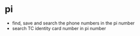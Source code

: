 # pi

- find, save and search the phone numbers in the pi number
- search TC identity card number in pi number
